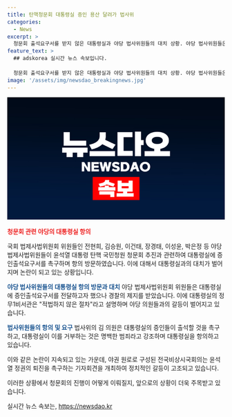 ```yaml
---
title: 탄핵청문회 대통령실 증인 용산 달려가 법사위
categories:
  - News
excerpt: >
  청문회 출석요구서를 받지 않은 대통령실과 야당 법사위원들의 대치 상황. 야당 법사위원들은 대통령실에 증인출석을 촉구하며 항의 방문, 출석요구서 전달 등을 시도했으나 대통령실 측의 반응으로 혼란스러워졌다. 법을 위반하는 행위로 강하게 비판하며 대통령실에 출석을 촉구하고, 야권 원로들은 정권 퇴진을 요구하는 등 긴장된 상황이 이어졌다.
feature_text: >
  ## adskorea 실시간 뉴스 속보입니다.

  청문회 출석요구서를 받지 않은 대통령실과 야당 법사위원들의 대치 상황. 야당 법사위원들은 대통령실에 증인출석을 촉구하며 항의 방문, 출석요구서 전달 등을 시도했으나 대통령실 측의 반응으로 혼란스러워졌다. 법을 위반하는 행위로 강하게 비판하며 대통령실에 출석을 촉구하고, 야권 원로들은 정권 퇴진을 요구하는 등 긴장된 상황이 이어졌다.
image: '/assets/img/newsdao_breakingnews.jpg'
---
```


<p><img src="/assets/img/newsdao_breakingnews.jpg" alt="adskorea 속보" /></p>

<p><b><span style="color: #ee2323;">청문회 관련 야당의 대통령실 항의</span></b></p>

<p>국회 법제사법위원회 위원들인 전현희, 김승원, 이건태, 장경태, 이성윤, 박은정 등 야당 법제사법위원들이 윤석열 대통령 탄핵 국민청원 청문회 추진과 관련하여 대통령실에 증인출석요구서를 촉구하며 항의 방문하였습니다. 이에 대해서 대통령실과의 대치가 벌어지며 논란이 되고 있는 상황입니다.</p>

<p><b><span style="color: #1a5490;">야당 법사위원들의 대통령실 항의 방문과 대치</span></b>
야당 법제사법위원회 위원들은 대통령실에 증인출석요구서를 전달하고자 했으나 경찰의 제지를 받았습니다. 이에 대통령실의 정무1비서관은 "적법하지 않은 절차"라고 설명하며 야당 의원들과의 갈등이 벌어지고 있습니다.</p>

<p><b><span style="color: #1a5490;">법사위원들의 항의 및 요구</span></b>
법사위의 김 의원은 대통령실의 증인들이 출석할 것을 촉구하고, 대통령실이 이를 거부하는 것은 명백한 범죄라고 강조하며 대통령실을 항의하고 있습니다.</p>

<p>이와 같은 논란이 지속되고 있는 가운데, 야권 원로로 구성된 전국비상시국회의는 윤석열 정권의 퇴진을 촉구하는 기자회견을 개최하여 정치적인 갈등이 고조되고 있습니다. </p>

<p>이러한 상황에서 청문회의 진행이 어떻게 이뤄질지, 앞으로의 상황이 더욱 주목받고 있습니다.</p>
실시간 뉴스 속보는, <a href="https://newsdao.kr" rel="dofollow">https://newsdao.kr</a>


